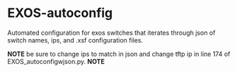 # EXOS-autoconfig
Automated configuration for exos switches that iterates through json of 
switch names, ips, and .xsf configuration files. 

**NOTE** be sure to change ips to match in json and change tftp ip in 
line 174 of EXOS_autoconfigwjson.py. **NOTE**
